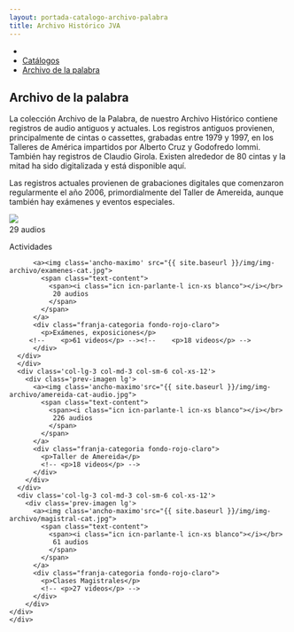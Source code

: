 ```yaml
---
layout: portada-catalogo-archivo-palabra
title: Archivo Histórico JVA
---
```

<div class='fila sombra fondo-blanco'>
  <div class='contenedor-sin-relleno'>
    <div class='fila'>
      <div class="col-lg-12 oculto-xs">
        <ul id="breadcrumb">
          <li><a href="#"><i class="icn icn-hogar icn-md"></i></a></li>
          <li><a href="#"> Catálogos </a></li>
          <li><a href="#"> Archivo de la palabra </a></li>
        </ul>
      </div>
    </div>
  </div>
</div>
<div class='fondo-blanco'>
  <div class='wrap'>          
    <div class='fila'>
      <div class='col-lg-6 col-md-8 col-sm-12 col-xs-12'>
        <h2 class='rojo-claro'>Archivo de la palabra</h2>
        <p class='xs fina'>La colección Archivo de la Palabra, de nuestro Archivo Histórico contiene registros de audio antiguos y actuales.
        Los registros antiguos provienen, principalmente de cintas o cassettes, grabadas entre 1979 y 1997, en los Talleres de América impartidos por Alberto Cruz y Godofredo Iommi. También hay registros de Claudio Girola. Existen alrededor de 80 cintas y la mitad ha sido digitalizada y está disponible aquí.</p>
        <p class='xs fina'> Las registros actuales provienen de grabaciones digitales que comenzaron regularmente el año 2006, primordialmente del Taller de Amereida, aunque también hay exámenes y eventos especiales.</p>
      </div>
    </div>
    <div class='fila'>
      <div class='col-lg-3 col-md-3 col-sm-6 col-xs-12'> 
         <div class='prev-imagen lg'>
         <a><img class='ancho-maximo'src="{{ site.baseurl }}/img/img-archivo/actividad-cat-audio.jpg">            
          <span class="text-content">
              <span><i class="icn icn-parlante-l icn-xs blanco"></i></br>
               29 audios
              </span>
            </span>
          </a> 
          <div class="franja-categoria fondo-rojo-claro">
            <p>Actividades</p>
       <!--      <p>24 videos</p> -->
          </div>
      </div>
    </div>
      <div class='col-lg-3 col-md-3 col-sm-6 col-xs-12'>
        <div class='prev-imagen lg'>
          
          <a><img class='ancho-maximo' src="{{ site.baseurl }}/img/img-archivo/examenes-cat.jpg">            
            <span class="text-content">
              <span><i class="icn icn-parlante-l icn-xs blanco"></i></br>
               20 audios
              </span>
            </span>
          </a>
          <div class="franja-categoria fondo-rojo-claro">
            <p>Exámenes, exposiciones</p>
         <!--    <p>61 videos</p> --><!--    <p>18 videos</p> -->
          </div>
      </div>
      </div> 
      <div class='col-lg-3 col-md-3 col-sm-6 col-xs-12'>
        <div class='prev-imagen lg'>
          <a><img class='ancho-maximo'src="{{ site.baseurl }}/img/img-archivo/amereida-cat-audio.jpg">            
            <span class="text-content">
              <span><i class="icn icn-parlante-l icn-xs blanco"></i></br>
               226 audios
              </span>
            </span>
          </a>
          <div class="franja-categoria fondo-rojo-claro">
            <p>Taller de Amereida</p>
            <!-- <p>18 videos</p> -->
          </div>
        </div>
      </div>
      <div class='col-lg-3 col-md-3 col-sm-6 col-xs-12'>
        <div class='prev-imagen lg'>
          <a><img class='ancho-maximo'src="{{ site.baseurl }}/img/img-archivo/magistral-cat.jpg">            
            <span class="text-content">
              <span><i class="icn icn-parlante-l icn-xs blanco"></i></br>
               61 audios
              </span>
            </span>
          </a>
          <div class="franja-categoria fondo-rojo-claro">
            <p>Clases Magistrales</p>
            <!-- <p>27 videos</p> -->
          </div>
        </div>
    </div>
    </div>
</div>
<p> <!-- fin fondo-blanco total--></p>
						</div> 
					</div>
				</div>		
	    	</div>   